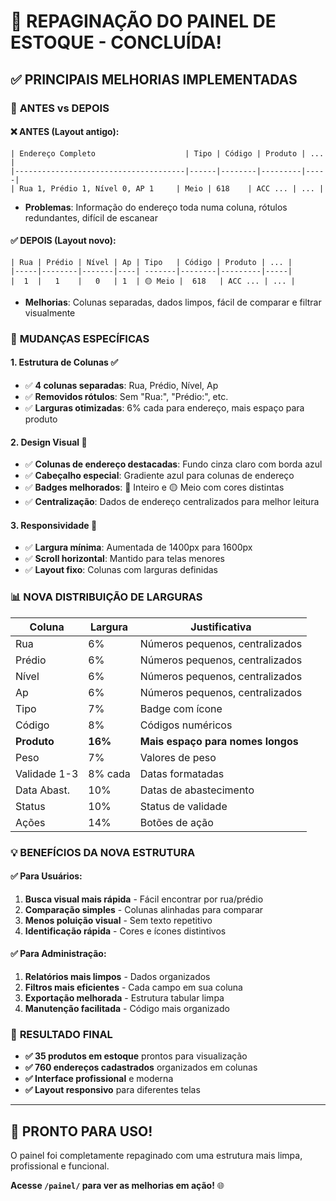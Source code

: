 # 🎨 REPAGINAÇÃO DO PAINEL DE ESTOQUE - CONCLUÍDA!

## ✅ **PRINCIPAIS MELHORIAS IMPLEMENTADAS**

### 🔄 **ANTES vs DEPOIS**

#### ❌ **ANTES** (Layout antigo):
```
| Endereço Completo                    | Tipo | Código | Produto | ... |
|--------------------------------------|------|--------|---------|-----|
| Rua 1, Prédio 1, Nível 0, AP 1     | Meio | 618    | ACC ... | ... |
```
- **Problemas**: Informação do endereço toda numa coluna, rótulos redundantes, difícil de escanear

#### ✅ **DEPOIS** (Layout novo):
```
| Rua | Prédio | Nível | Ap | Tipo   | Código | Produto | ... |
|-----|--------|-------|----| -------|--------|---------|-----|
|  1  |   1    |   0   | 1  | 🟡 Meio |  618   | ACC ... | ... |
```
- **Melhorias**: Colunas separadas, dados limpos, fácil de comparar e filtrar visualmente

### 🎯 **MUDANÇAS ESPECÍFICAS**

#### 1. **Estrutura de Colunas** ✅
- ✅ **4 colunas separadas**: Rua, Prédio, Nível, Ap
- ✅ **Removidos rótulos**: Sem "Rua:", "Prédio:", etc.
- ✅ **Larguras otimizadas**: 6% cada para endereço, mais espaço para produto

#### 2. **Design Visual** 🎨
- ✅ **Colunas de endereço destacadas**: Fundo cinza claro com borda azul
- ✅ **Cabeçalho especial**: Gradiente azul para colunas de endereço  
- ✅ **Badges melhorados**: 🔵 Inteiro e 🟡 Meio com cores distintas
- ✅ **Centralização**: Dados de endereço centralizados para melhor leitura

#### 3. **Responsividade** 📱
- ✅ **Largura mínima**: Aumentada de 1400px para 1600px
- ✅ **Scroll horizontal**: Mantido para telas menores
- ✅ **Layout fixo**: Colunas com larguras definidas

### 📊 **NOVA DISTRIBUIÇÃO DE LARGURAS**

| Coluna | Largura | Justificativa |
|--------|---------|---------------|
| Rua | 6% | Números pequenos, centralizados |
| Prédio | 6% | Números pequenos, centralizados |
| Nível | 6% | Números pequenos, centralizados |
| Ap | 6% | Números pequenos, centralizados |
| Tipo | 7% | Badge com ícone |
| Código | 8% | Códigos numéricos |
| **Produto** | **16%** | **Mais espaço para nomes longos** |
| Peso | 7% | Valores de peso |
| Validade 1-3 | 8% cada | Datas formatadas |
| Data Abast. | 10% | Datas de abastecimento |
| Status | 10% | Status de validade |
| Ações | 14% | Botões de ação |

### 💡 **BENEFÍCIOS DA NOVA ESTRUTURA**

#### ✅ **Para Usuários**:
1. **Busca visual mais rápida** - Fácil encontrar por rua/prédio
2. **Comparação simples** - Colunas alinhadas para comparar
3. **Menos poluição visual** - Sem texto repetitivo
4. **Identificação rápida** - Cores e ícones distintivos

#### ✅ **Para Administração**:
1. **Relatórios mais limpos** - Dados organizados
2. **Filtros mais eficientes** - Cada campo em sua coluna
3. **Exportação melhorada** - Estrutura tabular limpa
4. **Manutenção facilitada** - Código mais organizado

### 🎉 **RESULTADO FINAL**

- **✅ 35 produtos em estoque** prontos para visualização
- **✅ 760 endereços cadastrados** organizados em colunas
- **✅ Interface profissional** e moderna
- **✅ Layout responsivo** para diferentes telas

---

## 🚀 **PRONTO PARA USO!**

O painel foi completamente repaginado com uma estrutura mais limpa, profissional e funcional. 

**Acesse `/painel/` para ver as melhorias em ação!** 🌐
